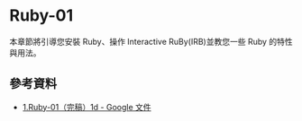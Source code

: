 # Ruby-01
本章節將引導您安裝 Ruby、操作 Interactive RuBy(IRB)並教您一些 Ruby 的特性與用法。

## 參考資料
* [1.Ruby-01（完稿）1d - Google 文件](https://docs.google.com/document/d/1fooYGxbzNdccfY5h9q1w0hZszA9ouM4zzdaK1v4g0Aw/edit)
